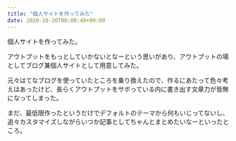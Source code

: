 ```yaml
---
title: "個人サイトを作ってみた"
date: 2020-10-26T00:08:40+09:00
---
```


個人サイトを作ってみた。

アウトプットをもっとしていかないとなーという思いがあり、アウトプットの場としてブログ兼個人サイトとして用意してみた。

元々はてなブログを使っていたところを乗り換えたので、作るにあたって色々考えはあったけど、長らくアウトプットをサボっている内に書き出す文章力が皆無になってしまった。

まだ、最低限作ったというだけでデフォルトのテーマから何もいじってないし、追々カスタマイズしながらいつか記事としてちゃんとまとめたいなーといったところ。


